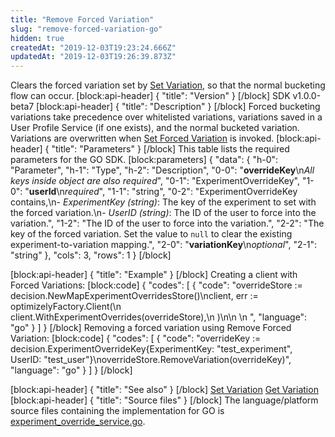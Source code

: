 ```yaml
---
title: "Remove Forced Variation"
slug: "remove-forced-variation-go"
hidden: true
createdAt: "2019-12-03T19:23:24.666Z"
updatedAt: "2019-12-03T19:26:39.873Z"
---
```

Clears the forced variation set by [Set Variation](doc:set-forced-variation-go), so that the normal bucketing flow can occur.
[block:api-header]
{
  "title": "Version"
}
[/block]
SDK v1.0.0-beta7
[block:api-header]
{
  "title": "Description"
}
[/block]
Forced bucketing variations take precedence over whitelisted variations, variations saved in a User Profile Service (if one exists), and the normal bucketed variation. Variations are overwritten when  [Set Forced Variation](doc:set-forced-variation-go) is invoked.
[block:api-header]
{
  "title": "Parameters"
}
[/block]
This table lists the required parameters for the GO SDK.
[block:parameters]
{
  "data": {
    "h-0": "Parameter",
    "h-1": "Type",
    "h-2": "Description",
    "0-0": "**overrideKey**\n*All keys inside object are also required*",
    "0-1": "ExperimentOverrideKey",
    "1-0": "**userId**\n*required*",
    "1-1": "string",
    "0-2": "ExperimentOverrideKey contains,\n- *ExperimentKey (string)*: The key of the experiment to set with the forced variation.\n- *UserID (string)*: The ID of the user to force into the variation.",
    "1-2": "The ID of the user to force into the variation.",
    "2-2": "The key of the forced variation. Set the value to `null` to clear the existing experiment-to-variation mapping.",
    "2-0": "**variationKey**\n*optional*",
    "2-1": "string"
  },
  "cols": 3,
  "rows": 1
}
[/block]

[block:api-header]
{
  "title": "Example"
}
[/block]
Creating a client with Forced Variations:
[block:code]
{
  "codes": [
    {
      "code": "overrideStore := decision.NewMapExperimentOverridesStore()\nclient, err := optimizelyFactory.Client(\n       client.WithExperimentOverrides(overrideStore),\n   )\n\n  \n  ",
      "language": "go"
    }
  ]
}
[/block]
Removing a forced variation using Remove Forced Variation:
[block:code]
{
  "codes": [
    {
      "code": "overrideKey := decision.ExperimentOverrideKey{ExperimentKey: \"test_experiment\", UserID: \"test_user\"}\noverrideStore.RemoveVariation(overrideKey)",
      "language": "go"
    }
  ]
}
[/block]

[block:api-header]
{
  "title": "See also"
}
[/block]
[Set Variation](doc:set-forced-variation-go) 
[Get Variation](doc:get-forced-variation-go) 
[block:api-header]
{
  "title": "Source files"
}
[/block]
The language/platform source files containing the implementation for GO is [experiment_override_service.go](https://github.com/optimizely/go-sdk/blob/v1.0.0-beta7/pkg/decision/experiment_override_service.go).